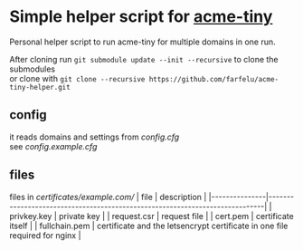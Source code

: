 # Simple helper script for [acme-tiny](https://github.com/diafygi/acme-tiny/)
Personal helper script to run acme-tiny for multiple domains in one run.  

After cloning run `git submodule update --init --recursive` to clone the submodules  
or clone with `git clone --recursive https://github.com/farfelu/acme-tiny-helper.git`

## config
it reads domains and settings from *config.cfg*  
see *config.example.cfg*

## files
files in *certificates/example.com/*
| file          | description                                                                 |
|---------------|-----------------------------------------------------------------------------|
| privkey.key   | private key                                                                 |
| request.csr   | request file                                                                |
| cert.pem      | certificate itself                                                          |
| fullchain.pem | certificate and the letsencrypt certificate in one file  required for nginx |
